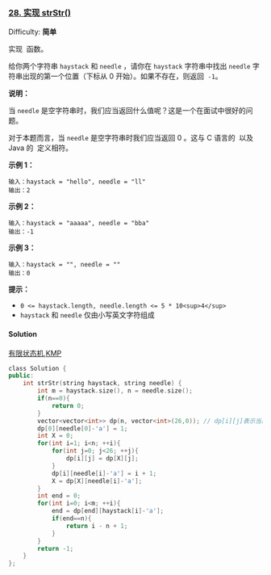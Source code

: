 ### [28\. 实现 strStr()](https://leetcode-cn.com/problems/implement-strstr/)

Difficulty: **简单**


实现  函数。

给你两个字符串 `haystack` 和 `needle` ，请你在 `haystack` 字符串中找出 `needle` 字符串出现的第一个位置（下标从 0 开始）。如果不存在，则返回  `-1`。

**说明：**

当 `needle` 是空字符串时，我们应当返回什么值呢？这是一个在面试中很好的问题。

对于本题而言，当 `needle` 是空字符串时我们应当返回 0 。这与 C 语言的  以及 Java 的  定义相符。

**示例 1：**

```
输入：haystack = "hello", needle = "ll"
输出：2
```

**示例 2：**

```
输入：haystack = "aaaaa", needle = "bba"
输出：-1
```

**示例 3：**

```
输入：haystack = "", needle = ""
输出：0
```

**提示：**

*   `0 <= haystack.length, needle.length <= 5 * 10<sup>4</sup>`
*   `haystack` 和 `needle` 仅由小写英文字符组成


#### Solution

[有限状态机,KMP](https://labuladong.gitbook.io/algo-en/v/master/dong-tai-gui-hua-xi-lie/qi-ta-jing-dian-wen-ti/dong-tai-gui-hua-zhi-kmp-zi-fu-pi-pei-suan-fa)

```cpp
​class Solution {
public:
    int strStr(string haystack, string needle) {
        int m = haystack.size(), n = needle.size();
        if(n==0){
            return 0;
        }
        vector<vector<int>> dp(n, vector<int>(26,0)); // dp[i][j]表示当前在第i个状态，字符为j+'a'，会跳到dp[i][j]状态
        dp[0][needle[0]-'a'] = 1;
        int X = 0;
        for(int i=1; i<n; ++i){
            for(int j=0; j<26; ++j){
                dp[i][j] = dp[X][j];
            }
            dp[i][needle[i]-'a'] = i + 1;
            X = dp[X][needle[i]-'a'];
        }
        int end = 0;
        for(int i=0; i<m; ++i){
            end = dp[end][haystack[i]-'a'];
            if(end==n){
                return i - n + 1;
            }
        }
        return -1;
    }
};
```